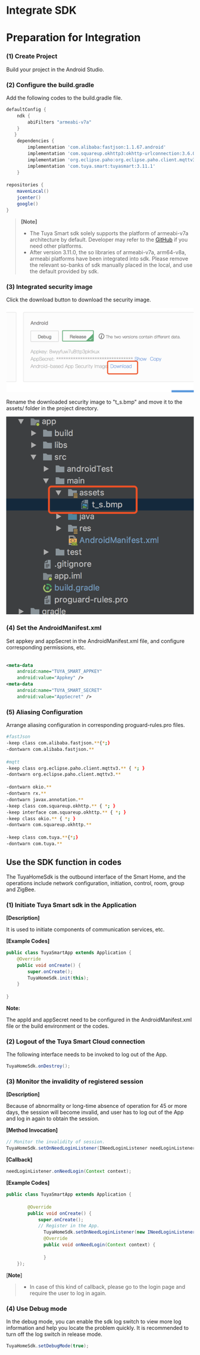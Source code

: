 # Integrate SDK

# Preparation for Integration

### (1) Create Project

Build your project in the Android Studio.

### (2) Configure the build.gradle

Add the following codes to the build.gradle file.

```groovy
defaultConfig {
    ndk {
        abiFilters "armeabi-v7a"
    }
   }
    dependencies {
        implementation 'com.alibaba:fastjson:1.1.67.android'
        implementation 'com.squareup.okhttp3:okhttp-urlconnection:3.6.0'
        implementation 'org.eclipse.paho:org.eclipse.paho.client.mqttv3:1.2.0'
        implementation 'com.tuya.smart:tuyasmart:3.11.1'
    }
    
repositories {
    mavenLocal()
    jcenter()
    google()
}

```


> **[Note]**
>
> * The Tuya Smart sdk solely supports the platform of armeabi-v7a architecture by default. Developer may refer to the [GitHub](https://github.com/TuyaInc/tuyasmart_home_android_sdk/tree/master/so_libs) if you need other platforms. 
> * After version 3.11.0, the so libraries of armeabi-v7a, arm64-v8a, armeabi platforms have been integrated into sdk. Please remove the relevant so-banks of sdk manually placed in the local, and use the default provided by sdk.

### (3) Integrated security image

Click the download button to download the security image.

![](./images/download_t_s.png)

Rename the downloaded security image to "t_s.bmp" and move it to the assets/ folder in the project directory.

![](./images/addt_s.png)

### (4) Set the AndroidManifest.xml

Set appkey and appSecret in the AndroidManifest.xml file, and configure corresponding permissions, etc.

```xml

<meta-data
	android:name="TUYA_SMART_APPKEY"
	android:value="Appkey" />
<meta-data
	android:name="TUYA_SMART_SECRET"
	android:value="AppSecret" />
```
### (5) Aliasing Configuration

Arrange aliasing configuration in corresponding proguard-rules.pro files. 

```bash 
#fastJson
-keep class com.alibaba.fastjson.**{*;}
-dontwarn com.alibaba.fastjson.**

#mqtt
-keep class org.eclipse.paho.client.mqttv3.** { *; }
-dontwarn org.eclipse.paho.client.mqttv3.**

-dontwarn okio.**
-dontwarn rx.**
-dontwarn javax.annotation.**
-keep class com.squareup.okhttp.** { *; }
-keep interface com.squareup.okhttp.** { *; }
-keep class okio.** { *; }
-dontwarn com.squareup.okhttp.**

-keep class com.tuya.**{*;}
-dontwarn com.tuya.**

```



## Use the SDK function in codes

The TuyaHomeSdk is the outbound interface of the Smart Home, and the operations include network configuration, initiation, control, room, group and ZigBee.

### (1) Initiate Tuya Smart sdk in the Application

**[Description]**

It is used to initiate components of communication services, etc.

**[Example Codes]**
```java
public class TuyaSmartApp extends Application {
    @Override
    public void onCreate() {
        super.onCreate();
        TuyaHomeSdk.init(this);
    }

}
```

**Note:**

The appId and appSecret need to be configured in the AndroidManifest.xml file or the build environment or the codes. 

### (2) Logout of the Tuya Smart Cloud connection

The following interface needs to be invoked to log out of the App. 
```java
TuyaHomeSdk.onDestroy();
```

### (3) Monitor the invalidity of registered session 

**[Description]**

Because of abnormality or long-time absence of operation for 45 or more days, the session will become invalid, and user has to log out of the App and log in again to obtain the session. 

**[Method Invocation]**

```java
// Monitor the invalidity of session.
TuyaHomeSdk.setOnNeedLoginListener(INeedLoginListener needLoginListener);
```
**[Callback]**

```java
needLoginListener.onNeedLogin(Context context);
```
**[Example Codes]**
```java
public class TuyaSmartApp extends Application {

        @Override
        public void onCreate() {
            super.onCreate();
            // Register in the App.
  			  TuyaHomeSdk.setOnNeedLoginListener(new INeedLoginListener(){
     		  @Override
      		  public void onNeedLogin(Context context) {

      		  }
    });
```
[**Note**]

> - In case of this kind of callback, please go to the login page and require the user to log in again. 

### (4) Use Debug mode

In the debug mode, you can enable the sdk log switch to view more log information and help you locate the problem quickly. It is recommended to turn off the log switch in release mode.

```java
TuyaHomeSdk.setDebugMode(true);
```
